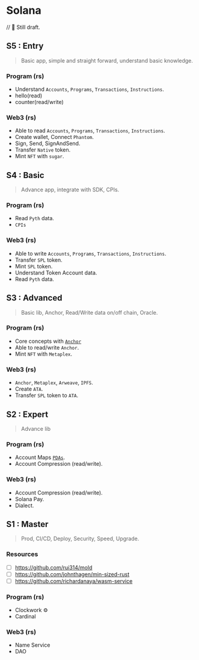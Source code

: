 # Solana

// 🚧 Still draft.

## S5 : Entry

> Basic app, simple and straight forward, understand basic knowledge.

### Program (rs)

- Understand `Accounts`, `Programs`, `Transactions`, `Instructions`.
- hello(read)
- counter(read/write)

### Web3 (rs)

- Able to read `Accounts`, `Programs`, `Transactions`, `Instructions`.
- Create wallet, Connect `Phantom`.
- Sign, Send, SignAndSend.
- Transfer `Native` token.
- Mint `NFT` with `sugar`.

<!-- [Enjoy S5 ➠](./s5) -->

## S4 : Basic

> Advance app, integrate with SDK, CPIs.

### Program (rs)

- Read `Pyth` data.
- `CPIs`

### Web3 (rs)

- Able to write `Accounts`, `Programs`, `Transactions`, `Instructions`.
- Transfer `SPL` token.
- Mint `SPL` token.
- Understand Token Account data.
- Read `Pyth` data.

<!-- [Enjoy S4 ➠](./s4) -->

## S3 : Advanced

> Basic lib, Anchor, Read/Write data on/off chain, Oracle.

### Program (rs)

- Core concepts with [`Anchor`](https://www.anchor-lang.com/docs/high-level-overview)
- Able to read/write `Anchor`.
- Mint `NFT` with `Metaplex`.

### Web3 (rs)

- `Anchor`, `Metaplex`, `Arweave`, `IPFS`.
- Create `ATA`.
- Transfer `SPL` token to `ATA`.

<!-- [Enjoy S3 ➠](./s3) -->

## S2 : Expert

> Advance lib

### Program (rs)

- Account Maps [`PDAs`](https://www.anchor-lang.com/docs/pdas).
- Account Compression (read/write).

### Web3 (rs)

- Account Compression (read/write).
- Solana Pay.
- Dialect.

<!-- [Enjoy S2 ➠](./s2) -->

## S1 : Master

> Prod, CI/CD, Deploy, Security, Speed, Upgrade.

### Resources

- [ ] https://github.com/rui314/mold
- [ ] https://github.com/johnthagen/min-sized-rust
- [ ] https://github.com/richardanaya/wasm-service

### Program (rs)

- Clockwork ⚙️
- Cardinal

### Web3 (rs)

- Name Service
- DAO
